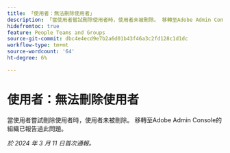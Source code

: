 ```yaml
---
title: 「使用者：無法刪除使用者」
description: 「當使用者嘗試刪除使用者時，使用者未被刪除。 移轉至Adobe Admin Console的組織已報告過此問題。」
hidefromtoc: true
feature: People Teams and Groups
source-git-commit: dbc4e4ecd9e7b2a6d01b43f46a3c2fd128c1d1dc
workflow-type: tm+mt
source-wordcount: '64'
ht-degree: 6%

---
```



# 使用者：無法刪除使用者

當使用者嘗試刪除使用者時，使用者未被刪除。 移轉至Adobe Admin Console的組織已報告過此問題。

_於 2024 年 3 月 11 日首次通報。_
